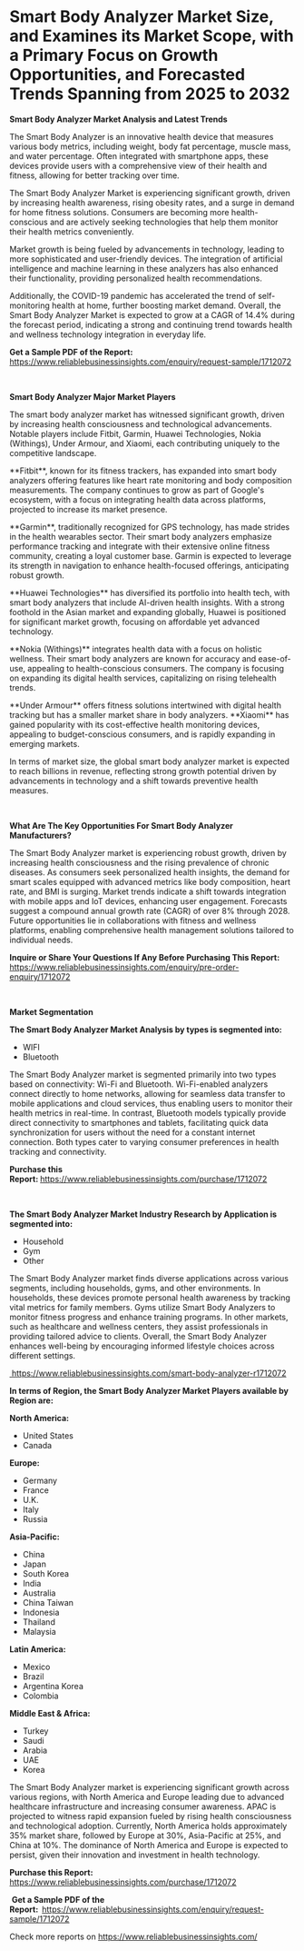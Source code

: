 <p><h1>Smart Body Analyzer Market Size, and Examines its Market Scope, with a Primary Focus on Growth Opportunities, and Forecasted Trends Spanning from 2025 to 2032</h1></p><p><strong>Smart Body Analyzer Market Analysis and Latest Trends</strong></p>
<p><p>The Smart Body Analyzer is an innovative health device that measures various body metrics, including weight, body fat percentage, muscle mass, and water percentage. Often integrated with smartphone apps, these devices provide users with a comprehensive view of their health and fitness, allowing for better tracking over time. </p><p>The Smart Body Analyzer Market is experiencing significant growth, driven by increasing health awareness, rising obesity rates, and a surge in demand for home fitness solutions. Consumers are becoming more health-conscious and are actively seeking technologies that help them monitor their health metrics conveniently. </p><p>Market growth is being fueled by advancements in technology, leading to more sophisticated and user-friendly devices. The integration of artificial intelligence and machine learning in these analyzers has also enhanced their functionality, providing personalized health recommendations. </p><p>Additionally, the COVID-19 pandemic has accelerated the trend of self-monitoring health at home, further boosting market demand. Overall, the Smart Body Analyzer Market is expected to grow at a CAGR of 14.4% during the forecast period, indicating a strong and continuing trend towards health and wellness technology integration in everyday life.</p></p>
<p><strong>Get a Sample PDF of the Report:&nbsp;</strong> <a href="https://www.reliablebusinessinsights.com/enquiry/request-sample/1712072?utm_campaign=3116&utm_medium=2&utm_source=Github&utm_content=ia&utm_term=08042025&utm_id=smart-body-analyzer">https://www.reliablebusinessinsights.com/enquiry/request-sample/1712072</a></p>
<p>&nbsp;</p>
<p><strong>Smart Body Analyzer Major Market Players</strong></p>
<p><p>The smart body analyzer market has witnessed significant growth, driven by increasing health consciousness and technological advancements. Notable players include Fitbit, Garmin, Huawei Technologies, Nokia (Withings), Under Armour, and Xiaomi, each contributing uniquely to the competitive landscape.</p><p>**Fitbit**, known for its fitness trackers, has expanded into smart body analyzers offering features like heart rate monitoring and body composition measurements. The company continues to grow as part of Google's ecosystem, with a focus on integrating health data across platforms, projected to increase its market presence.</p><p>**Garmin**, traditionally recognized for GPS technology, has made strides in the health wearables sector. Their smart body analyzers emphasize performance tracking and integrate with their extensive online fitness community, creating a loyal customer base. Garmin is expected to leverage its strength in navigation to enhance health-focused offerings, anticipating robust growth.</p><p>**Huawei Technologies** has diversified its portfolio into health tech, with smart body analyzers that include AI-driven health insights. With a strong foothold in the Asian market and expanding globally, Huawei is positioned for significant market growth, focusing on affordable yet advanced technology.</p><p>**Nokia (Withings)** integrates health data with a focus on holistic wellness. Their smart body analyzers are known for accuracy and ease-of-use, appealing to health-conscious consumers. The company is focusing on expanding its digital health services, capitalizing on rising telehealth trends.</p><p>**Under Armour** offers fitness solutions intertwined with digital health tracking but has a smaller market share in body analyzers. **Xiaomi** has gained popularity with its cost-effective health monitoring devices, appealing to budget-conscious consumers, and is rapidly expanding in emerging markets.</p><p>In terms of market size, the global smart body analyzer market is expected to reach billions in revenue, reflecting strong growth potential driven by advancements in technology and a shift towards preventive health measures.</p></p>
<p>&nbsp;</p>
<p><strong>What Are The Key Opportunities For Smart Body Analyzer Manufacturers?</strong></p>
<p><p>The Smart Body Analyzer market is experiencing robust growth, driven by increasing health consciousness and the rising prevalence of chronic diseases. As consumers seek personalized health insights, the demand for smart scales equipped with advanced metrics like body composition, heart rate, and BMI is surging. Market trends indicate a shift towards integration with mobile apps and IoT devices, enhancing user engagement. Forecasts suggest a compound annual growth rate (CAGR) of over 8% through 2028. Future opportunities lie in collaborations with fitness and wellness platforms, enabling comprehensive health management solutions tailored to individual needs.</p></p>
<p><strong>Inquire or Share Your Questions If Any Before Purchasing This Report:</strong> <a href="https://www.reliablebusinessinsights.com/enquiry/pre-order-enquiry/1712072?utm_campaign=3116&utm_medium=2&utm_source=Github&utm_content=ia&utm_term=08042025&utm_id=smart-body-analyzer">https://www.reliablebusinessinsights.com/enquiry/pre-order-enquiry/1712072</a></p>
<p>&nbsp;</p>
<p><strong>Market Segmentation</strong></p>
<p><strong>The Smart Body Analyzer Market Analysis by types is segmented into:</strong></p>
<p><ul><li>WIFI</li><li>Bluetooth</li></ul></p>
<p><p>The Smart Body Analyzer market is segmented primarily into two types based on connectivity: Wi-Fi and Bluetooth. Wi-Fi-enabled analyzers connect directly to home networks, allowing for seamless data transfer to mobile applications and cloud services, thus enabling users to monitor their health metrics in real-time. In contrast, Bluetooth models typically provide direct connectivity to smartphones and tablets, facilitating quick data synchronization for users without the need for a constant internet connection. Both types cater to varying consumer preferences in health tracking and connectivity.</p></p>
<p><strong>Purchase this Report:&nbsp;</strong><a href="https://www.reliablebusinessinsights.com/purchase/1712072?utm_campaign=3116&utm_medium=2&utm_source=Github&utm_content=ia&utm_term=08042025&utm_id=smart-body-analyzer">https://www.reliablebusinessinsights.com/purchase/1712072</a></p>
<p>&nbsp;</p>
<p><strong>The Smart Body Analyzer Market Industry Research by Application is segmented into:</strong></p>
<p><ul><li>Household</li><li>Gym</li><li>Other</li></ul></p>
<p><p>The Smart Body Analyzer market finds diverse applications across various segments, including households, gyms, and other environments. In households, these devices promote personal health awareness by tracking vital metrics for family members. Gyms utilize Smart Body Analyzers to monitor fitness progress and enhance training programs. In other markets, such as healthcare and wellness centers, they assist professionals in providing tailored advice to clients. Overall, the Smart Body Analyzer enhances well-being by encouraging informed lifestyle choices across different settings.</p></p>
<p><a href="https://www.reliablebusinessinsights.com/smart-body-analyzer-r1712072?utm_campaign=3116&utm_medium=2&utm_source=Github&utm_content=ia&utm_term=08042025&utm_id=smart-body-analyzer">&nbsp;https://www.reliablebusinessinsights.com/smart-body-analyzer-r1712072</a></p>
<p><strong>In terms of Region, the Smart Body Analyzer Market Players available by Region are:</strong></p>
<p>
    <p> <strong> North America: </strong>
        <ul>
            <li>United States</li>
            <li>Canada</li>
        </ul>
        </p> 
    <p> <strong> Europe: </strong>
        <ul>
            <li>Germany</li>
            <li>France</li>
            <li>U.K.</li>
            <li>Italy</li>
            <li>Russia</li>
        </ul>
        </p> 
    <p> <strong> Asia-Pacific: </strong>
        <ul>
            <li>China</li>
            <li>Japan</li>
            <li>South Korea</li>
            <li>India</li>
            <li>Australia</li>
            <li>China Taiwan</li>
            <li>Indonesia</li>
            <li>Thailand</li>
            <li>Malaysia</li>
        </ul>
        </p> 
    <p> <strong> Latin America: </strong>
        <ul>
            <li>Mexico</li>
            <li>Brazil</li>
            <li>Argentina Korea</li>
            <li>Colombia</li>
        </ul>
        </p> 
    <p> <strong> Middle East & Africa: </strong>
        <ul>
            <li>Turkey</li>
            <li>Saudi</li>
            <li>Arabia</li>
            <li>UAE</li>
            <li>Korea</li>
        </ul>
    </p>
    </p>
<p><p>The Smart Body Analyzer market is experiencing significant growth across various regions, with North America and Europe leading due to advanced healthcare infrastructure and increasing consumer awareness. APAC is projected to witness rapid expansion fueled by rising health consciousness and technological adoption. Currently, North America holds approximately 35% market share, followed by Europe at 30%, Asia-Pacific at 25%, and China at 10%. The dominance of North America and Europe is expected to persist, given their innovation and investment in health technology.</p></p>
<p><strong>Purchase this Report: </strong><a href="https://www.reliablebusinessinsights.com/purchase/1712072?utm_campaign=3116&utm_medium=2&utm_source=Github&utm_content=ia&utm_term=08042025&utm_id=smart-body-analyzer">https://www.reliablebusinessinsights.com/purchase/1712072</a></p>
<p>&nbsp;<strong>Get a Sample PDF of the Report:&nbsp;&nbsp;</strong><a href="https://www.reliablebusinessinsights.com/enquiry/request-sample/1712072?utm_campaign=3116&utm_medium=2&utm_source=Github&utm_content=ia&utm_term=08042025&utm_id=smart-body-analyzer">https://www.reliablebusinessinsights.com/enquiry/request-sample/1712072</a></p>
<p><strong></strong></p>
<p>Check more reports on <a href="https://www.reliablebusinessinsights.com/?utm_campaign=3116&utm_medium=2&utm_source=Github&utm_content=ia&utm_term=08042025&utm_id=smart-body-analyzer">https://www.reliablebusinessinsights.com/</a></p>